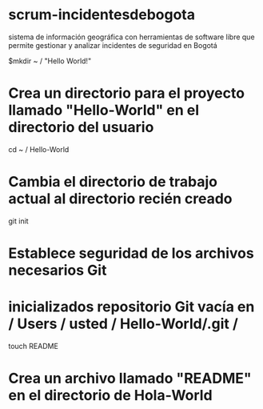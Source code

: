 scrum-incidentesdebogota
========================

sistema de información geográfica con herramientas de software libre que permite gestionar y analizar incidentes de seguridad en Bogotá

$mkdir ~ / "Hello World!"
# Crea un directorio para el proyecto llamado "Hello-World" en el directorio del usuario

cd ~ / Hello-World 
# Cambia el directorio de trabajo actual al directorio recién creado

git init 
# Establece seguridad de los archivos necesarios Git 
# inicializados repositorio Git vacía en / Users / usted / Hello-World/.git /

touch README 
# Crea un archivo llamado "README" en el directorio de Hola-World
